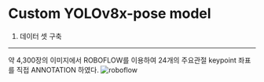 Custom YOLOv8x-pose model 
=============

1. 데이터 셋 구축
-------------

약 4,300장의 이미지에서 ROBOFLOW를 이용하여 24개의 주요관절 keypoint 좌표를 직접 ANNOTATION 하였다.
![roboflow](https://github.com/user-attachments/assets/2826d131-2878-4166-810f-ec51242f9783)

